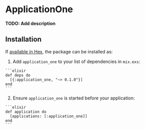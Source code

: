 # ApplicationOne

**TODO: Add description**

## Installation

If [available in Hex](https://hex.pm/docs/publish), the package can be installed as:

  1. Add `application_one` to your list of dependencies in `mix.exs`:

    ```elixir
    def deps do
      [{:application_one, "~> 0.1.0"}]
    end
    ```

  2. Ensure `application_one` is started before your application:

    ```elixir
    def application do
      [applications: [:application_one]]
    end
    ```

